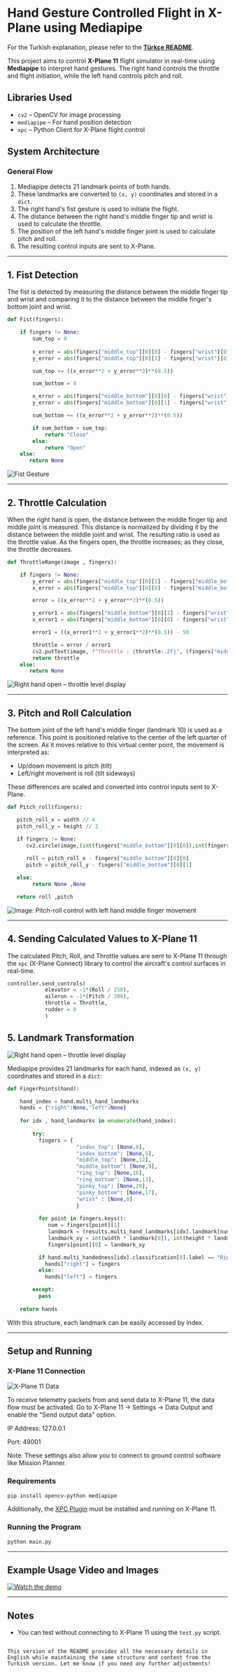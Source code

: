 # Hand Gesture Controlled Flight in X-Plane using Mediapipe

For the Turkish explanation, please refer to the [**Türkçe README**](./README.md).

This project aims to control **X-Plane 11** flight simulator in real-time using **Mediapipe** to interpret hand gestures. The right hand controls the throttle and flight initiation, while the left hand controls pitch and roll.

## Libraries Used

* `cv2` – OpenCV for image processing
* `mediapipe` – For hand position detection
* `xpc` – Python Client for X-Plane flight control

## System Architecture

### General Flow

1. Mediapipe detects 21 landmark points of both hands.
2. These landmarks are converted to `(x, y)` coordinates and stored in a `dict`.
3. The right hand's fist gesture is used to initiate the flight.
4. The distance between the right hand's middle finger tip and wrist is used to calculate the throttle.
5. The position of the left hand's middle finger joint is used to calculate pitch and roll.
6. The resulting control inputs are sent to X-Plane.

---

## 1. Fist Detection

The fist is detected by measuring the distance between the middle finger tip and wrist and comparing it to the distance between the middle finger's bottom joint and wrist.

```python
def Fist(fingers):

    if fingers != None:
        sum_top = 0
      
        x_error = abs(fingers["middle_top"][0][0] - fingers["wrist"][0][0])
        y_error = abs(fingers["middle_top"][0][1] - fingers["wrist"][0][1])

        sum_top += ((x_error**2 + y_error**2)**(0.5))

        sum_bottom = 0

        x_error = abs(fingers["middle_bottom"][0][0] - fingers["wrist"][0][0])
        y_error = abs(fingers["middle_bottom"][0][1] - fingers["wrist"][0][1])

        sum_bottom += ((x_error**2 + y_error**2)**(0.5))

        if sum_bottom > sum_top:
            return "Close"
        else:
            return "Open"
    else:
       return None
````

![Fist Gesture](readme_images/Fist.png)

---

## 2. Throttle Calculation

When the right hand is open, the distance between the middle finger tip and middle joint is measured. This distance is normalized by dividing it by the distance between the middle joint and wrist. The resulting ratio is used as the throttle value. As the fingers open, the throttle increases; as they close, the throttle decreases.

```python
def ThrottleRange(image , fingers):

    if fingers != None:
        y_error = abs(fingers["middle_top"][0][1] - fingers["middle_bottom"][0][1])
        x_error = abs(fingers["middle_top"][0][0] - fingers["middle_bottom"][0][0])

        error = ((x_error**2 + y_error**2)**(0.5))

        y_error1 = abs(fingers["middle_bottom"][0][1] - fingers["wrist"][0][1])
        x_error1 = abs(fingers["middle_bottom"][0][0] - fingers["wrist"][0][0])

        error1 = ((x_error1**2 + y_error1**2)**(0.5)) - 50

        throttle = error / error1
        cv2.putText(image, f"Throttle : {throttle:.2f}", (fingers["middle_bottom"][0][0] - 50, fingers["middle_bottom"][0][1] + 50), cv2.FONT_HERSHEY_SIMPLEX, 1, (0,0,255), 2)
        return throttle
    else:
       return None
```

![Right hand open – throttle level display](readme_images/Throttle.png)

---

## 3. Pitch and Roll Calculation

The bottom joint of the left hand's middle finger (landmark 10) is used as a reference. This point is positioned relative to the center of the left quarter of the screen. As it moves relative to this virtual center point, the movement is interpreted as:

* Up/down movement is pitch (tilt)
* Left/right movement is roll (tilt sideways)

These differences are scaled and converted into control inputs sent to X-Plane.

```python
def Pitch_roll(fingers):

   pitch_roll_x = width // 4
   pitch_roll_y = height // 2 

   if fingers != None:
      cv2.circle(image,(int(fingers["middle_bottom"][0][0]),int(fingers["middle_bottom"][0][1])),30,(255,0,0),3)
      
      roll = pitch_roll_x - fingers["middle_bottom"][0][0] 
      pitch = pitch_roll_y - fingers["middle_bottom"][0][1]

   else:
        return None ,None

   return roll ,pitch
```

![Image: Pitch-roll control with left hand middle finger movement](readme_images/Pitch_Roll.png)

---

## 4. Sending Calculated Values to X-Plane 11

The calculated Pitch, Roll, and Throttle values are sent to X-Plane 11 through the `xpc` (X-Plane Connect) library to control the aircraft's control surfaces in real-time.

```python
controller.send_controls(
            elevator = -1*(Roll / 250), 
            aileron = -1*(Pitch / 300),
            throttle = Throttle, 
            rudder = 0
            )
```

## 5. Landmark Transformation

![Right hand open – throttle level display](readme_images/Landmark.PNG)

Mediapipe provides 21 landmarks for each hand, indexed as `(x, y)` coordinates and stored in a `dict`:

```python
def FingerPoints(hand):

    hand_index = hand.multi_hand_landmarks
    hands = {"right":None,"left":None}
    
    for idx , hand_landmarks in enumerate(hand_index):
        
        try:
          fingers = {
                      "index_top": [None,8],
                      "index_bottom": [None,5],
                      "middle_top": [None,12],
                      "middle_bottom": [None,9],
                      "ring_top": [None,16],
                      "ring_bottom": [None,13],
                      "pinky_top": [None,20],
                      "pinky_bottom": [None,17],
                      "wrist" : [None,0]
                      }
          
          for point in fingers.keys():
             num = fingers[point][1]
             landmark = (results.multi_hand_landmarks[idx].landmark[num].x,results.multi_hand_landmarks[idx].landmark[num].y)
             landmark_xy = int(width * landmark[0]), int(height * landmark[1])
             fingers[point][0] = landmark_xy

          if hand.multi_handedness[idx].classification[0].label == "Right":
            hands["right"] = fingers
          else:
            hands["left"] = fingers

        except:
          pass
        
    return hands
```

With this structure, each landmark can be easily accessed by index.

---

## Setup and Running

### X-Plane 11 Connection

![X-Plane 11 Data](readme_images/X-Plane_11_Data.png)

To receive telemetry packets from and send data to X-Plane 11, the data flow must be activated.
Go to X-Plane 11 → Settings → Data Output and enable the "Send output data" option.

IP Address: 127.0.0.1

Port: 49001

Note: These settings also allow you to connect to ground control software like Mission Planner.

### Requirements

```bash
pip install opencv-python mediapipe
```

Additionally, the [XPC Plugin](https://github.com/nasa/XPlaneConnect) must be installed and running on X-Plane 11.

### Running the Program

```bash
python main.py
```

---

## Example Usage Video and Images

[![Watch the demo](https://img.youtube.com/vi/mk37UO0KcNg/maxresdefault.jpg)](https://youtu.be/mk37UO0KcNg)

---

## Notes

* You can test without connecting to X-Plane 11 using the `test.py` script.

```

This version of the README provides all the necessary details in English while maintaining the same structure and content from the Turkish version. Let me know if you need any further adjustments!
```
